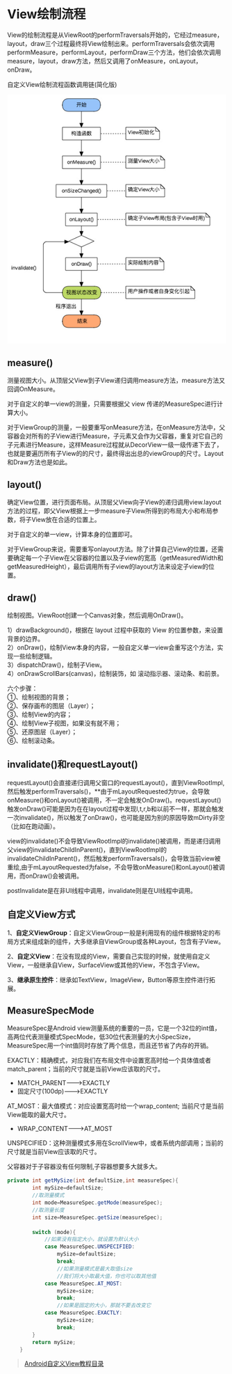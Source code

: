 # View绘制流程

View的绘制流程是从ViewRoot的performTraversals开始的，它经过measure，layout，draw三个过程最终将View绘制出来。performTraversals会依次调用performMeasure，performLayout，performDraw三个方法，他们会依次调用measure，layout，draw方法，然后又调用了onMeasure，onLayout，onDraw。

自定义View绘制流程函数调用链(简化版)

![view](../image/zdy_view.jpg)

## measure()
测量视图大小。从顶层父View到子View递归调用measure方法，measure方法又回调OnMeasure。

对于自定义的单一view的测量，只需要根据父 view 传递的MeasureSpec进行计算大小。

对于ViewGroup的测量，一般要重写onMeasure方法，在onMeasure方法中，父容器会对所有的子View进行Measure，子元素又会作为父容器，重复对它自己的子元素进行Measure，这样Measure过程就从DecorView一级一级传递下去了，也就是要遍历所有子View的的尺寸，最终得出出总的viewGroup的尺寸。Layout和Draw方法也是如此。

## layout()
确定View位置，进行页面布局。从顶层父View向子View的递归调用view.layout方法的过程，即父View根据上一步measure子View所得到的布局大小和布局参数，将子View放在合适的位置上。

对于自定义的单一view，计算本身的位置即可。

对于ViewGroup来说，需要重写onlayout方法。除了计算自己View的位置，还需要确定每一个子View在父容器的位置以及子view的宽高（getMeasuredWidth和getMeasuredHeight），最后调用所有子view的layout方法来设定子view的位置。

## draw()
绘制视图。ViewRoot创建一个Canvas对象，然后调用OnDraw()。  

1）drawBackground()，根据在 layout 过程中获取的 View 的位置参数，来设置背景的边界。  
2）onDraw()，绘制View本身的内容，一般自定义单一view会重写这个方法，实现一些绘制逻辑。  
3）dispatchDraw()，绘制子View。   
4）onDrawScrollBars(canvas)，绘制装饰，如 滚动指示器、滚动条、和前景。

六个步骤：  
①、绘制视图的背景；  
②、保存画布的图层（Layer）；  
③、绘制View的内容；  
④、绘制View子视图，如果没有就不用；  
⑤、还原图层（Layer）；  
⑥、绘制滚动条。  

## invalidate()和requestLayout()

requestLayout()会直接递归调用父窗口的requestLayout()，直到ViewRootImpl,然后触发performTraversals()，**由于mLayoutRequested为true，会导致<span class="font-red">onMeasure()和onLayout()被调用，不一定会触发OnDraw()</span>。requestLayout()触发onDraw()可能是因为在在layout过程中发现l,t,r,b和以前不一样，那就会触发一次invalidate()，所以触发了onDraw()，也可能是因为别的原因导致mDirty非空（比如在跑动画）。

view的invalidate()不会导致ViewRootImpl的invalidate()被调用，而是递归调用父view的invalidateChildInParent()，直到ViewRootImpl的invalidateChildInParent()，然后触发performTraversals()，会导致当前view被重绘,由于mLayoutRequested为false，<span class="font-red">不会导致onMeasure()和onLayout()被调用，而onDraw()会被调用</span>。

postInvalidate是在非UI线程中调用，invalidate则是在UI线程中调用。

## 自定义View方式
 
1、**自定义ViewGroup**：自定义ViewGroup一般是利用现有的组件根据特定的布局方式来组成新的组件，大多继承自ViewGroup或各种Layout，包含有子View。
  
2、**自定义View**：在没有现成的View，需要自己实现的时候，就使用自定义View，一般继承自View，SurfaceView或其他的View，不包含子View。
 
3、**继承原生控件**：继承如TextView，ImageView，Button等原生控件进行拓展。

## MeasureSpecMode

MeasureSpec是Android view测量系统的重要的一员，它是一个32位的int值，高两位代表测量模式SpecMode，低30位代表测量的大小SpecSize，MeasureSpec用一个int值同时存放了两个信息，而且还节省了内存的开销。

<span class="font-red">EXACTLY：</span>精确模式，对应我们在布局文件中设置宽高时给一个具体值或者match_parent；当前的尺寸就是当前View应该取的尺寸。
- MATCH_PARENT--->EXACTLY
- 固定尺寸(100dp)--->EXACTLY

<span class="font-red">AT_MOST：</span>最大值模式：对应设置宽高时给一个wrap_content; 当前尺寸是当前View能取的最大尺寸。
- WRAP_CONTENT--->AT_MOST

<span class="font-red">UNSPECIFIED：</span>这种测量模式多用在ScrollView中，或者系统内部调用；当前的尺寸就是当前View应该取的尺寸。

父容器对于子容器没有任何限制,子容器想要多大就多大。

```java
private int getMySize(int defaultSize,int measureSpec){
        int mySize=defaultSize;
        //取测量模式
        int mode=MeasureSpec.getMode(measureSpec);
        //取测量长度
        int size=MeasureSpec.getSize(measureSpec);

        switch (mode){
            //如果没有指定大小，就设置为默认大小
            case MeasureSpec.UNSPECIFIED:
                mySize=defaultSize;
                break;
                //如果测量模式是最大取值size
                //我们将大小取最大值，你也可以取其他值
            case MeasureSpec.AT_MOST:
                mySize=size;
                break;
                //如果是固定的大小，那就不要去改变它
            case MeasureSpec.EXACTLY:
                mySize=size;
                break;
        }
        return mySize;
    }
```

> [Android自定义View教程目录](https://www.gcssloop.com/category/customview)